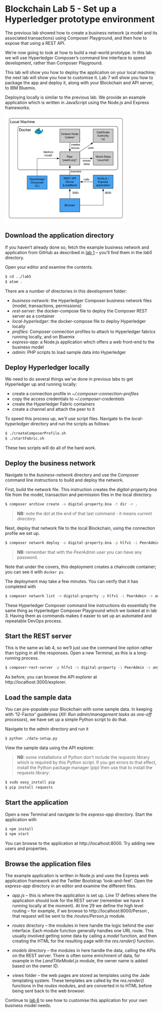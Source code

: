 # Blockchain Lab 5 - Set up a Hyperledger prototype environment

The previous lab showed how to create a business network (a model and its associated transactions) using Composer Playground, and then how to expose that using a REST API.

We’re now going to look at how to build a real-world prototype.  In this lab we will use Hyperledger Composer’s command line interface to speed development, rather than Composer Playground.

This lab will show you how to deploy the application on your local machine; the next lab will show you how to customise it.  Lab 7 will show you how to package the app and deploy it, along with your Blockchain and API server, to IBM Bluemix.

Deploying locally is similar to the previous lab.  We provide an example application which is written in JavaScript using the Node.js and Express frameworks.

<img src="./images/lab5-img2.png" alt="Lab 5 architecture" style="width: 400px;"/>

## Download the application directory
If you haven’t already done so, fetch the example business network and application from GitHub as described in [lab 1](./lab1-v1.md) – you’ll find them in the _lab5_ directory.

Open your editor and examine the contents.
```bash
$ cd ../lab5
$ atom .
```

There are a number of directories in this development folder:
-	_business-network_: the Hyperledger Composer business network files (model, transactions, permissions)
-	_rest-server_: the docker-compose file to deploy the Composer REST server as a container
-	_local-hyperledger_: the docker-compose file to deploy Hyperledger locally
-	_profiles_: Composer connection profiles to attach to Hyperledger fabrics running locally, and on Bluemix
-	_express-app_: a Node.js application which offers a web front-end to the business model
-	_admin_: PHP scripts to load sample data into Hyperledger

## Deploy Hyperledger locally
We need to do several things we've done in previous labs to get Hyperledger up and running locally:
- create a connection profile in _~/.composer-connection-profiles_
- copy the access credentials to _~/.composer-credentials_
- create the Hyperledger Fabric containers
- create a channel and attach the peer to it

To speed this process up, we'll use script files. Navigate to the _local-hyperledger_ directory and run the scripts as follows:
```bash
$ ./createComposerProfile.sh
$ ./startFabric.sh
```
These two scripts will do all of the hard work.

## Deploy the business network
Navigate to the _business-network_ directory and use the Composer command line instructions to build and deploy the network.

First, build the network file.  This instruction creates the _digital-property.bna_ file from the model, transaction and permission files in the local directory.
```bash
$ composer archive create -a digital-property.bna -t dir -n .
```
> **NB:** note the dot at the end of that last command - it means _current directory_.

Next, deploy that network file to the local Blockchain, using the connection profile we set up.  
```bash
$ composer network deploy -a digital-property.bna -p hlfv1 -i PeerAdmin -s anything
```
> **NB:** remember that with the _PeerAdmin_ user you can have any password.

Note that under the covers, this deployment creates a chaincode container; you can see it with `docker ps`.

The deployment may take a few minutes.  You can verify that it has completed with
```bash
$ composer network list -n digital-property -p hlfv1 -i PeerAdmin -s anything
```

These Hyperledger Composer command line instructions do essentially the same thing as Hyperledger Composer Playground which we looked at in lab 3.  Having them as commands makes it easier to set up an automated and repeatable DevOps process.

## Start the REST server
This is the same as lab 4, so we’ll just use the command line option rather than typing in all the responses.  Open a new Terminal, as this is a long-running process.
```bash
$ composer-rest-server -p hlfv1 -n digital-property -i PeerAdmin -s anything -N never
```
As before, you can browse the API explorer at http://localhost:3000/explorer.


## Load the sample data
You can pre-populate your Blockchain with some sample data.  In keeping with ’12-Factor’ guidelines (_XII: Run admin/management tasks as one-off processes_), we have set up a simple Python script to do that.

Navigate to the _admin_ directory and run it
```bash
$ python ./data-setup.py
```
View the sample data using the API explorer.

> **NB:** some installations of Python don't include the _requests_ library which is required by this Python script. If you get errors to that effect, install the Python package manager (pip) then use that to install the requests library:
```bash
$ sudo easy_install pip
$ pip install requests
```

## Start the application
Open a new Terminal and navigate to the _express-app_ directory.  Start the application with
```bash
$ npm install
$ npm start
```

You can browse to the application at http://localhost:8000.  Try adding new users and properties.

## Browse the application files
The example application is written in Node.js and uses the Express web application framework and the Twitter Bootstrap ‘look-and-feel’.  Open the _express-app_ directory in an editor and examine the different files.

- _app.js_ – this is where the application is set up.  Line 17 defines where the application should look for the REST server (remember we have it running locally at the moment).  At line 29 we define the high level routing – for example, if we browse to http://localhost:8000/Person , that request will be sent to the _/routes/Person.js_ module.

- _routes_ directory – the modules in here handle the logic behind the user interface.  Each module function generally handles one URL route.  This usually involved getting some data by calling a _model_ function, and then creating the HTML for the resulting page with the _res.render()_ function.

- _models_ directory – the modules in here handle the data, calling the APIs on the REST server.  There is often some enrichment of data, for example in the _LandTitleModel.js_ module, the owner name is added based on the owner ID.

- _views_ folder – the web pages are stored as templates using the Jade templating system.  These templates are called by the _res.render()_ functions in the _routes_ modules, and are converted in to HTML before being sent back to the web browser.

Continue to [lab 6](./lab6-v1.md) to see how to customise this application for your own business model needs.

